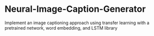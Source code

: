 # Neural-Image-Caption-Generator
 Implement an image captioning approach using transfer learning with a pretrained network, word embedding, and LSTM library
